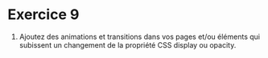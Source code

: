 # Exercice 9

1. Ajoutez des animations et transitions dans vos pages et/ou éléments qui subissent un changement de la propriété CSS display ou opacity.